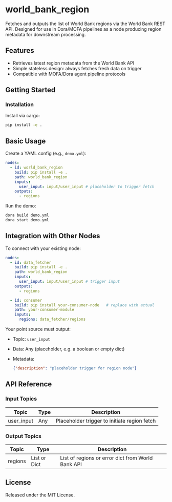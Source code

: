 # world_bank_region

Fetches and outputs the list of World Bank regions via the World Bank REST API. Designed for use in Dora/MOFA pipelines as a node producing region metadata for downstream processing.

## Features
- Retrieves latest region metadata from the World Bank API
- Simple stateless design: always fetches fresh data on trigger
- Compatible with MOFA/Dora agent pipeline protocols

## Getting Started

### Installation
Install via cargo:
```bash
pip install -e .
```

## Basic Usage

Create a YAML config (e.g., `demo.yml`):

```yaml
nodes:
  - id: world_bank_region
    build: pip install -e .
    path: world_bank_region
    inputs:
      user_input: input/user_input # placeholder to trigger fetch
    outputs:
      - regions
```

Run the demo:

```bash
dora build demo.yml
dora start demo.yml
```

## Integration with Other Nodes

To connect with your existing node:

```yaml
nodes:
  - id: data_fetcher
    build: pip install -e .
    path: world_bank_region
    inputs:
      user_input: input/user_input # trigger input
    outputs:
      - regions

  - id: consumer
    build: pip install your-consumer-node   # replace with actual
    path: your-consumer-module
    inputs:
      regions: data_fetcher/regions
```

Your point source must output:

* Topic: `user_input`
* Data: Any (placeholder, e.g. a boolean or empty dict)
* Metadata:

  ```json
  {"description": "placeholder trigger for region node"}
  ```

## API Reference

### Input Topics

| Topic      | Type      | Description                                      |
| ---------- | --------- | ------------------------------------------------ |
| user_input | Any       | Placeholder trigger to initiate region fetch     |

### Output Topics

| Topic   | Type         | Description                                      |
| ------- | ------------ | ------------------------------------------------ |
| regions | List or Dict | List of regions or error dict from World Bank API |

## License

Released under the MIT License.
